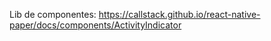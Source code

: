 Lib de componentes: https://callstack.github.io/react-native-paper/docs/components/ActivityIndicator
